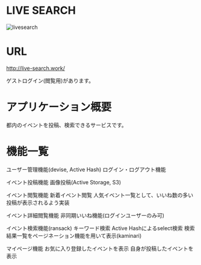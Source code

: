 # LIVE SEARCH
![livesearch](https://user-images.githubusercontent.com/69100365/107870145-8c8de480-6ed9-11eb-8c7d-7fe4867b4c70.gif)


# URL
http://live-search.work/

ゲストログイン(閲覧用)があります。

# アプリケーション概要

都内のイベントを投稿、検索できるサービスです。

# 機能一覧

ユーザー管理機能(devise, Active Hash)
ログイン・ログアウト機能

イベント投稿機能
画像投稿(Active Storage, S3)

イベント閲覧機能
新着イベント閲覧
人気イベント一覧として、いいね数の多い投稿が表示されるよう実装

イベント詳細閲覧機能
非同期いいね機能(ログインユーザーのみ可)

イベント検索機能(ransack)
キーワード検索
Active Hashによるselect検索
検索結果一覧をページネーション機能を用いて表示(kaminari)

マイページ機能
お気に入り登録したイベントを表示
自身が投稿したイベントを表示

